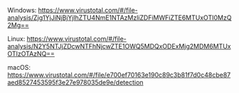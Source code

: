 Windows: https://www.virustotal.com/#/file-analysis/Zjg1YjJiNjBjYjlhZTU4NmE1NTAzMzliZDFiMWFiZTE6MTUxOTI0MzQ2Mg==

Linux: https://www.virustotal.com/#/file-analysis/N2Y5NTJjZDcwNTFhNjcwZTE1OWQ5MDQxODExMjg2MDM6MTUxOTIzOTAzNQ==

macOS: https://www.virustotal.com/#/file/e700ef70163e190c89c3b81f7d0c48cbe87aed8527453595f3e27e978035de9e/detection
